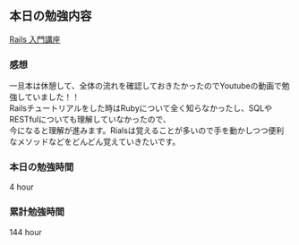 ## 本日の勉強内容

[Rails 入門講座](https://www.youtube.com/watch?v=IyEcu9e1YgM&t=2675s&ab_channel=%E3%81%9B%E3%81%8A%E4%B8%B8%E3%81%AE%E3%83%97%E3%83%AD%E3%82%B0%E3%83%A9%E3%83%9E%E3%83%BC%E9%A4%8A%E6%88%90%E8%AC%9B%E5%BA%A7)

### 感想

一旦本は休憩して、全体の流れを確認しておきたかったのでYoutubeの動画で勉強していました！！  
Railsチュートリアルをした時はRubyについて全く知らなかったし、SQLやRESTfulについても理解していなかったので、  
今になると理解が進みます。Rialsは覚えることが多いので手を動かしつつ便利なメソッドなどをどんどん覚えていきたいです。

### 本日の勉強時間

4 hour

### 累計勉強時間

144 hour

